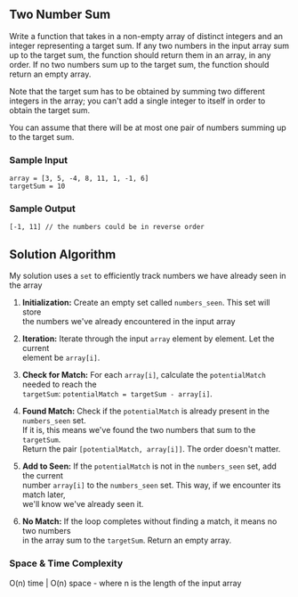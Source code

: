 
## Two Number Sum

Write a function that takes in a non-empty array of distinct integers and an
integer representing a target sum. If any two numbers in the input array sum
up to the target sum, the function should return them in an array, in any
order. If no two numbers sum up to the target sum, the function should return
an empty array.

Note that the target sum has to be obtained by summing two different integers
in the array; you can't add a single integer to itself in order to obtain the
target sum.

You can assume that there will be at most one pair of numbers summing up to
the target sum.

### Sample Input
```
array = [3, 5, -4, 8, 11, 1, -1, 6]
targetSum = 10
```

### Sample Output
```
[-1, 11] // the numbers could be in reverse order
```

## Solution Algorithm

My solution uses a `set` to efficiently track numbers we have already
seen in the array

1. **Initialization:** Create an empty set called `numbers_seen`. This set will store  
the numbers we've already encountered in the input array

2. **Iteration:** Iterate through the input `array` element by element.  Let the current  
element be `array[i]`.

3. **Check for Match:** For each `array[i]`, calculate the `potentialMatch` needed to reach the  
`targetSum`:  `potentialMatch = targetSum - array[i]`.

4. **Found Match:** Check if the `potentialMatch` is already present in the `numbers_seen` set.  
If it is, this means we've found the two numbers that sum to the `targetSum`.  
Return the pair `[potentialMatch, array[i]]`.  The order doesn't matter.

5. **Add to Seen:** If the `potentialMatch` is not in the `numbers_seen` set, add the current  
number `array[i]` to the `numbers_seen` set. This way, if we encounter its match later,  
we'll know we've already seen it.

6. **No Match:** If the loop completes without finding a match, it means no two numbers  
in the array sum to the `targetSum`. Return an empty array.

### Space & Time Complexity

O(n) time | O(n) space - where n is the length of the input array
